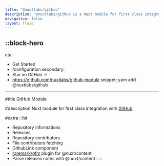 ```yaml
---
title: "@nuxtlabs/github"
description: "@nuxtlabs/github is a Nuxt module for first class integration with GitHub."
navigation: false
layout: fluid
---
```


::block-hero
---
cta:
  - Get Started
  - /configuration
secondary:
  - Star on GitHub →
  - https://github.com/nuxtlabs/github-module
snippet: yarn add @nuxtlabs/github
---

#title
GitHub Module

#description
Nuxt module for first class integration with [GitHub](https://github.com).

#extra
  ::list
  - Repository informations
  - Releases
  - Repository contributors
  - File contributors fetching
  - GithubLink component
  - [@remark/gfm](https://github.com/remarkjs/remark-gfm) plugin for @nuxt/content
  - Parse releases notes with @nuxt/content
  ::
::
